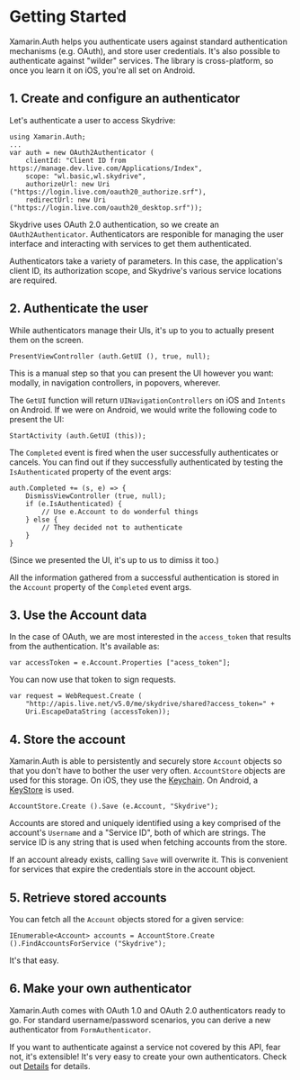 # Getting Started

Xamarin.Auth helps you authenticate users against standard authentication mechanisms (e.g. OAuth), and store user credentials. It's also possible to authenticate against "wilder" services. The library is cross-platform, so once you learn it on iOS, you're all set on Android.




## 1. Create and configure an authenticator

Let's authenticate a user to access Skydrive:

    using Xamarin.Auth;
    ...
	var auth = new OAuth2Authenticator (
		clientId: "Client ID from https://manage.dev.live.com/Applications/Index",
		scope: "wl.basic,wl.skydrive",
		authorizeUrl: new Uri ("https://login.live.com/oauth20_authorize.srf"),
		redirectUrl: new Uri ("https://login.live.com/oauth20_desktop.srf"));

Skydrive uses OAuth 2.0 authentication, so we create an `OAuth2Authenticator`. Authenticators are responible for managing the user interface and interacting with services to get them authenticated.

Authenticators take a variety of parameters. In this case, the application's client ID, its authorization scope, and Skydrive's various service locations are required.




## 2. Authenticate the user

While authenticators manage their UIs, it's up to you to actually present them on the screen.

	PresentViewController (auth.GetUI (), true, null);

This is a manual step so that you can present the UI however you want: modally, in navigation controllers, in popovers, wherever.

The `GetUI` function will return `UINavigationControllers` on iOS and `Intents` on Android. If we were on Android, we would write the following code to present the UI:

	StartActivity (auth.GetUI (this));

The `Completed` event is fired when the user successfully authenticates or cancels. You can find out if they successfully authenticated by testing the `IsAuthenticated` property of the event args:

	auth.Completed += (s, e) => {
		DismissViewController (true, null);
		if (e.IsAuthenticated) {
			// Use e.Account to do wonderful things
		} else {
			// They decided not to authenticate
		}
	}

(Since we presented the UI, it's up to us to dimiss it too.)

All the information gathered from a successful authentication is stored in the `Account` property of the `Completed` event args.




## 3. Use the Account data

In the case of OAuth, we are most interested in the `access_token` that results from the authentication. It's available as:

	var accessToken = e.Account.Properties ["acess_token"];

You can now use that token to sign requests.

	var request = WebRequest.Create (
		"http://apis.live.net/v5.0/me/skydrive/shared?access_token=" +
		Uri.EscapeDataString (accessToken));




## 4. Store the account

Xamarin.Auth is able to persistently and securely store `Account` objects so that you don't have to bother the user very often. `AccountStore` objects are used for this storage. On iOS, they use the [Keychain](https://developer.apple.com/library/ios/#documentation/security/Reference/keychainservices/Reference/reference.html). On Android, a [KeyStore](http://developer.android.com/reference/java/security/KeyStore.html) is used.

	AccountStore.Create ().Save (e.Account, "Skydrive");

Accounts are stored and uniquely identified using a key comprised of the account's `Username` and a "Service ID", both of which are strings. The service ID is any string that is used when fetching accounts from the store.

If an account already exists, calling `Save` will overwrite it. This is convenient for services that expire the credentials store in the account object.




## 5. Retrieve stored accounts

You can fetch all the `Account` objects stored for a given service:

	IEnumerable<Account> accounts = AccountStore.Create ().FindAccountsForService ("Skydrive");

It's that easy.




## 6. Make your own authenticator

Xamarin.Auth comes with OAuth 1.0 and OAuth 2.0 authenticators ready to go. For standard username/password scenarios, you can derive a new authenticator from `FormAuthenticator`.

If you want to authenticate against a service not covered by this API, fear not, it's extensible! It's very easy to create your own authenticators. Check out <a href="Details.md">Details</a> for details.


